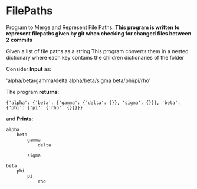 # FilePaths
Program to Merge and Represent File Paths.
**This program is written to represent filepaths given by git when checking for changed files between 2 commits**

Given a list of file paths as a string This program converts them in a nested dictionary where each key contains the children dictionaries of the folder

Consider **Input** as:

  'alpha/beta/gamma/delta alpha/beta/sigma beta/phi/pi/rho'
  
  The program **returns**:
  
    {'alpha': {'beta': {'gamma': {'delta': {}}, 'sigma': {}}}, 'beta': {'phi': {'pi': {'rho': {}}}}}
    
  and **Prints**:
  
    alpha
        beta
            gamma
                delta

            sigma
            
    beta
        phi
            pi
                rho

      
